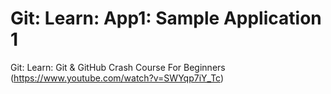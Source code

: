 # Git: Learn: App1: Sample Application 1
Git: Learn: Git & GitHub Crash Course For Beginners (https://www.youtube.com/watch?v=SWYqp7iY_Tc)
